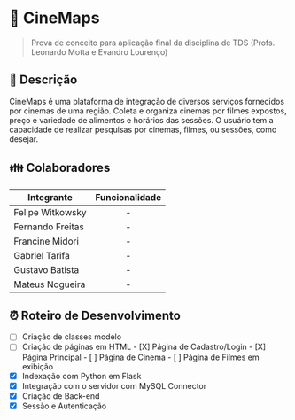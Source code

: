 # 🎥 CineMaps
> Prova de conceito para aplicação final da disciplina de TDS (Profs. Leonardo Motta e Evandro Lourenço)

## 📖 Descrição

CineMaps é uma plataforma de integração de diversos serviços fornecidos por cinemas de uma região. Coleta e organiza cinemas por filmes expostos, preço e variedade de alimentos e horários das sessões. O usuário tem a capacidade de realizar pesquisas por cinemas, filmes, ou sessões, como desejar.

## 👪 Colaboradores

| Integrante       | Funcionalidade |
|------------------|:--------------:|
| Felipe Witkowsky |        -       |
| Fernando Freitas |        -       |
| Francine Midori  |        -       |
| Gabriel Tarifa   |        -       |
| Gustavo Batista  |        -       |
| Mateus Nogueira  |        -       |

## ⏰ Roteiro de Desenvolvimento

- [ ] Criação de classes modelo
- [ ] Criação de páginas em HTML
      - [X] Página de Cadastro/Login
      - [X] Página Principal
      - [ ] Página de Cinema
      - [ ] Página de Filmes em exibição
- [X] Indexação com Python em Flask
- [X] Integração com o servidor com MySQL Connector
- [X] Criação de Back-end
- [X] Sessão e Autenticação
